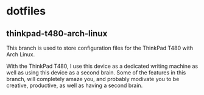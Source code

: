 # dotfiles


## thinkpad-t480-arch-linux




This branch is used to store configuration files for the ThinkPad T480 with Arch Linux.




With the ThinkPad T480, I use this device as a dedicated writing machine as well as using
this device as a second brain. Some of the features in this branch, will completely amaze
you, and probably modivate you to be creative, productive, as well as having a second brain.